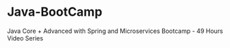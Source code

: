 # Java-BootCamp
Java Core + Advanced with Spring and Microservices Bootcamp - 49 Hours Video Series
